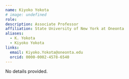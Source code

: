 ```yaml
---
name: Kiyoko Yokota
# image: undefined
role: 
description: Associate Professor
affiliation: State University of New York at Oneonta
aliases:
  - K. Yokota
  - Kiyoko Yokota 
links:
  email: Kiyoko.Yokota@oneonta.edu
  orcid: 0000-0002-4578-6540
---
```


No details provided.